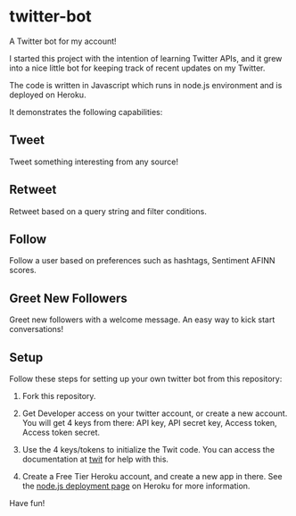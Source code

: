 # twitter-bot

A Twitter bot for my account!

I started this project with the intention of learning Twitter APIs, and it grew into a nice little bot for keeping track of recent updates on my Twitter.

The code is written in Javascript which runs in node.js environment and is deployed on Heroku.

It demonstrates the following capabilities:

## Tweet
Tweet something interesting from any source!

## Retweet
Retweet based on a query string and filter conditions.

## Follow
Follow a user based on preferences such as hashtags, Sentiment AFINN scores.

## Greet New Followers
Greet new followers with a welcome message. An easy way to kick start conversations!

## Setup
Follow these steps for setting up your own twitter bot from this repository:

1. Fork this repository.

2. Get Developer access on your twitter account, or create a new account. You will get 4 keys from there: API key, API secret key, Access token, Access token secret.

3. Use the 4 keys/tokens to initialize the Twit code. You can access the documentation at [twit](https://github.com/ttezel/twit) for help with this.

4. Create a Free Tier Heroku account, and create a new app in there. See the [node.js deployment page](https://devcenter.heroku.com/articles/getting-started-with-nodejs?singlepage=true) on Heroku for more information.

Have fun!
